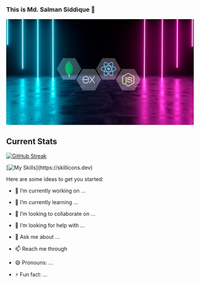### This is Md. Salman Siddique 👋

![The San Juan Mountains are beautiful!](https://raw.githubusercontent.com/Salman-080/Salman-080/main/images/gitBanner.jpg "San Juan Mountains")

## Current Stats

[![GitHub Streak](https://github-readme-streak-stats.herokuapp.com?user=Salman-080&theme=neon)](https://git.io/streak-stats)


[![My Skills](https://skillicons.dev/icons?i=js,html,css,react,mongodb,express,nodejs,tailwindcss,)](https://skillicons.dev)

Here are some ideas to get you started:

- 🔭 I’m currently working on ...
- 🌱 I’m currently learning ...
- 👯 I’m looking to collaborate on ...
- 🤔 I’m looking for help with ...
- 💬 Ask me about ...
- 📫 Reach me through

- 😄 Pronouns: ...
- ⚡ Fun fact: ...


